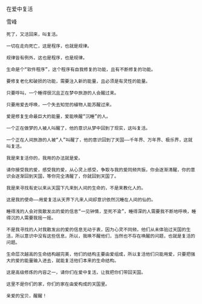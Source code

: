 在爱中复活

雪峰


    死了，又活回来，叫复活。

    一切在走向死亡，这是程序，也就是规律。

    规律皆有例外，这也是程序，也是规律。

    生命是个“软件程序”，这个程序有自我修复的功能，且有不断修复的功能。

    要修复老化和破损的功能，需要注入新的能量，且必须是有灵性的能量。

    只要呼叫，一个睡得很沉且正在梦中旅游的人会醒过来。

    只要用爱去呼唤，一个失去知觉的植物人能苏醒过来。

    爱是修复生命最巨大的能量，爱能唤醒“沉睡”的人。

    一个正在做梦的人被人叫醒了，他的意识从梦中回到了现实，这叫复活。

    一个正在人间旅游的人被“人”叫醒了，他的意识回到了天国——千年界、万年界、极乐界，这就叫复活。

    我是来复活你的，我用的办法就是爱。

    请你接受我的爱，感受我的爱，从心灵上感受，争取与我的爱同频共振，你会逐渐清醒，你的意识会逐渐回到天国，等你完全清醒了，你就回到天国了。

    我是来寻找有史以来从天国下凡来到人间的生命的，不是来教化人的。

    这是我的使命——用爱复活从天界下凡来人间却意识依然沉睡在人间的仙的。

    睡得浅的人会对我散发出的爱的信息“一见钟情，至死不渝”，睡得深的人需要我不断地呼唤，睡得沉的人需要我摇一摇。

    不是我寻找的人对我散发出的爱的信息无动于衷，因为心灵不同频，他们从未体验过天国的生活，所以意识中没有这些信息，所以，我唤不醒他们，当然也不存在唤醒的问题，也就是复活的问题。

    生命层次越高的生命结构越完美，他们的结构主要由爱组成，所以复活他们只能用爱，只要把强大的爱的能量输入进去，就能复活他们本来的生命结构。

    这是高级修炼的内容之一，请你们在爱中复活，让我把你们带回天国。

    这里不是你们的家，你们的家在由爱构成的天国里。

    亲爱的宝贝，醒醒！




